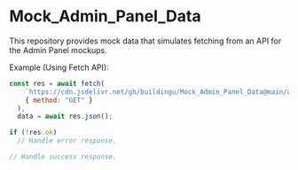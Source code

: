 # Mock_Admin_Panel_Data
This repository provides mock data that simulates fetching from an API for the Admin Panel mockups.

Example (Using Fetch API):
```js
const res = await fetch(
    `https://cdn.jsdelivr.net/gh/buildingu/Mock_Admin_Panel_Data@main/api/v1/blogs/blogs.json`,
    { method: "GET" }
  ),
  data = await res.json();

if (!res.ok)
  // Handle error response.

// Handle success response.
```

